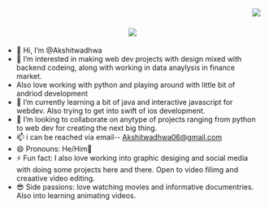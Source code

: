 <img align="right" src="https://visitor-badge.laobi.icu/badge?page_id=AkshitwWadhwa.wadhwa" />

<h1 align="center">
    <img src="https://readme-typing-svg.herokuapp.com/?
        font=Righteous&size=35&center=true&vCenter=true&width=500&height=70&duration=4000&lines=Hi+There!+👋;+I am Akshit +Wadhwa!;" />
</h1> 








- 👋 Hi, I’m @Akshitwadhwa
- 👀 I’m interested in making web dev projects with design mixed with backend codeing, along with working in data anaylysis in finance market.
- Also love working with python and playing around with little bit of andriod development
- 🌱 I’m currently learning a bit of java and interactive javascript for webdev. Also trying to get into swift of ios development.
- 💞️ I’m looking to collaborate on anytype of projects ranging from python to web dev for creating the next big thing.
- 📫 i can be reached via email-- Akshitwadhwa06@gmail.com
- 😄 Pronouns: He/Him👦
- ⚡ Fun fact: I also love working into graphic desiging and social media with doing some projects here and there. Open to video filimg and creaative video editing.
- 😎 Side passions: love watching movies and informative documentries. Also into learning animating videos.

<!---
Akshitwadhwa/Akshitwadhwa is a ✨ special ✨ repository because its `README.md` (this file) appears on your GitHub profile.
You can click the Preview link to take a look at your changes.
--->
